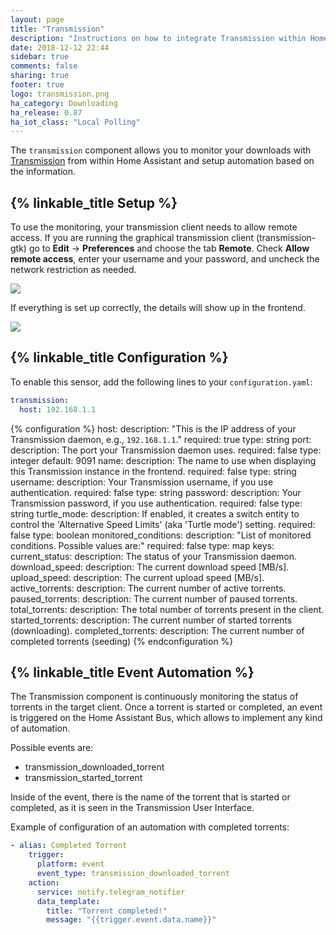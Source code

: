 ```yaml
---
layout: page
title: "Transmission"
description: "Instructions on how to integrate Transmission within Home Assistant."
date: 2018-12-12 22:44
sidebar: true
comments: false
sharing: true
footer: true
logo: transmission.png
ha_category: Downloading
ha_release: 0.87
ha_iot_class: "Local Polling"
---
```


The `transmission` component allows you to monitor your downloads with [Transmission](http://www.transmissionbt.com/) from within Home Assistant and setup automation based on the information.

## {% linkable_title Setup %}

To use the monitoring, your transmission client needs to allow remote access. If you are running the graphical transmission client (transmission-gtk) go to **Edit** -> **Preferences** and choose the tab **Remote**. Check **Allow remote access**, enter your username and your password, and uncheck the network restriction as needed.

<p class='img'>
  <img src='{{site_root}}/images/components/transmission/transmission_perf.png' />
</p>

If everything is set up correctly, the details will show up in the frontend.

<p class='img'>
  <img src='{{site_root}}/images/components/transmission/transmission.png' />
</p>

## {% linkable_title Configuration %}

To enable this sensor, add the following lines to your `configuration.yaml`:

```yaml
transmission:
  host: 192.168.1.1
```

{% configuration %}
host:
  description: "This is the IP address of your Transmission daemon, e.g., `192.168.1.1`."
  required: true
  type: string
port:
  description: The port your Transmission daemon uses.
  required: false
  type: integer
  default: 9091
name:
  description: The name to use when displaying this Transmission instance in the frontend.
  required: false
  type: string
username:
  description: Your Transmission username, if you use authentication.
  required: false
  type: string
password:
  description: Your Transmission password, if you use authentication.
  required: false
  type: string
turtle_mode:
  description: If enabled, it creates a switch entity to control the 'Alternative Speed Limits' (aka 'Turtle mode') setting.
  required: false
  type: boolean
monitored_conditions:
  description: "List of monitored conditions. Possible values are:"
  required: false
  type: map
  keys:
    current_status:
      description: The status of your Transmission daemon.
    download_speed:
      description: The current download speed [MB/s].
    upload_speed:
      description: The current upload speed [MB/s].
    active_torrents:
      description: The current number of active torrents.
    paused_torrents:
      description: The current number of paused torrents.
    total_torrents:
      description: The total number of torrents present in the client.
    started_torrents:
      description: The current number of started torrents (downloading).
    completed_torrents:
      description: The current number of completed torrents (seeding)
{% endconfiguration %}

## {% linkable_title Event Automation %}

The Transmission component is continuously monitoring the status of torrents in the target client. Once a torrent is started or completed, an event is triggered on the Home Assistant Bus, which allows to implement any kind of automation.

Possible events are:
 - transmission_downloaded_torrent
 - transmission_started_torrent
 
Inside of the event, there is the name of the torrent that is started or completed, as it is seen in the Transmission User Interface.

Example of configuration of an automation with completed torrents:

```yaml
- alias: Completed Torrent
    trigger:
      platform: event
      event_type: transmission_downloaded_torrent
    action:
      service: notify.telegram_notifier
      data_template:
        title: "Torrent completed!"
        message: "{{trigger.event.data.name}}"
```
